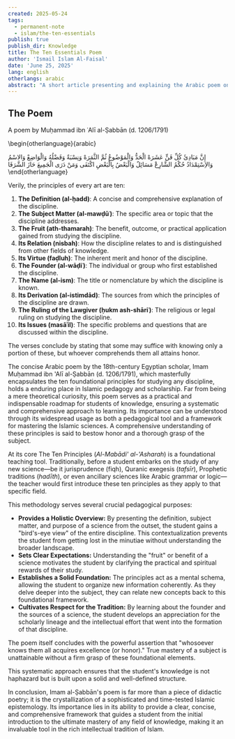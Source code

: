 ```yaml
---
created: 2025-05-24
tags:
  - permanent-note
  - islam/the-ten-essentials
publish: true
publish_dir: Knowledge
title: The Ten Essentials Poem
author: 'Ismail Islam Al-Faisal'
date: 'June 25, 2025'
lang: english
otherlangs: arabic
abstract: "A short article presenting and explaining the Arabic poem on the 'Ten Essentials' (Al-Mabādi' al-'Asharah) by Imam Muḥammad ibn 'Alī al-Ṣabbān, a foundational framework for studying any discipline in the Islamic tradition."
---
```


## The Poem

A poem by Muḥammad ibn ʿAlī al-Ṣabbān (d. 1206/1791)

\begin{otherlanguage}{arabic}

إِنَّ مَبَادِئَ كُلِّ فَنٍّ عَشَرَهْ
الْحَدُّ وَالْمَوْضُوعُ ثُمَّ الثَّمَرَهْ
وَنِسْبَةٌ وَفَضْلُهُ وَالْوَاضِعْ
وَالاسْمُ وَالاِسْتِمْدَادُ حُكْمُ الشَّارِعْ
مَسَائِلٌ وَالْبَعْضُ بِالْبَعْضِ اكْتَفَى
وَمَنْ دَرَى الْجَمِيعَ حَازَ الشَّرَفَا
\end{otherlanguage}

Verily, the principles of every art are ten:

1. **The Definition (al-ḥadd)**: A concise and comprehensive explanation of the discipline.
2. **The Subject Matter (al-mawḍūʿ)**: The specific area or topic that the discipline addresses.
3. **The Fruit (ath-thamarah)**: The benefit, outcome, or practical application gained from studying the discipline.
4. **Its Relation (nisbah)**: How the discipline relates to and is distinguished from other fields of knowledge.
5. **Its Virtue (faḍluh)**: The inherent merit and honor of the discipline.
6. **The Founder (al-wāḍiʿ)**: The individual or group who first established the discipline.
7. **The Name (al-ism)**: The title or nomenclature by which the discipline is known.
8. **Its Derivation (al-istimdād)**: The sources from which the principles of the discipline are drawn.
9. **The Ruling of the Lawgiver (ḥukm ash-shāriʿ)**: The religious or legal ruling on studying the discipline.
10. **Its Issues (masāʾil)**: The specific problems and questions that are discussed within the discipline.

The verses conclude by stating that some may suffice with knowing only a portion of these, but whoever comprehends them all attains honor.

The concise Arabic poem by the 18th-century Egyptian scholar, Imam Muḥammad ibn 'Alī al-Ṣabbān (d. 1206/1791), which masterfully encapsulates the ten foundational principles for studying any discipline, holds a enduring place in Islamic pedagogy and scholarship. Far from being a mere theoretical curiosity, this poem serves as a practical and indispensable roadmap for students of knowledge, ensuring a systematic and comprehensive approach to learning. Its importance can be understood through its widespread usage as both a pedagogical tool and a framework for mastering the Islamic sciences. A comprehensive understanding of these principles is said to bestow honor and a thorough grasp of the subject.

At its core The Ten Principles (_Al-Mabādi' al-'Asharah_) is a foundational teaching tool. Traditionally, before a student embarks on the study of any new science—be it jurisprudence (fiqh), Quranic exegesis (_tafsīr_), Prophetic traditions (_hadīth_), or even ancillary sciences like Arabic grammar or logic—the teacher would first introduce these ten principles as they apply to that specific field.

This methodology serves several crucial pedagogical purposes:

- **Provides a Holistic Overview:** By presenting the definition, subject matter, and purpose of a science from the outset, the student gains a "bird's-eye view" of the entire discipline. This contextualization prevents the student from getting lost in the minutiae without understanding the broader landscape.
- **Sets Clear Expectations:** Understanding the "fruit" or benefit of a science motivates the student by clarifying the practical and spiritual rewards of their study.
- **Establishes a Solid Foundation:** The principles act as a mental schema, allowing the student to organize new information coherently. As they delve deeper into the subject, they can relate new concepts back to this foundational framework.
- **Cultivates Respect for the Tradition:** By learning about the founder and the sources of a science, the student develops an appreciation for the scholarly lineage and the intellectual effort that went into the formation of that discipline.

The poem itself concludes with the powerful assertion that "whosoever knows them all acquires excellence (or honor)." True mastery of a subject is unattainable without a firm grasp of these foundational elements.

This systematic approach ensures that the student's knowledge is not haphazard but is built upon a solid and well-defined structure.

In conclusion, Imam al-Ṣabbān's poem is far more than a piece of didactic poetry; it is the crystallization of a sophisticated and time-tested Islamic epistemology. Its importance lies in its ability to provide a clear, concise, and comprehensive framework that guides a student from the initial introduction to the ultimate mastery of any field of knowledge, making it an invaluable tool in the rich intellectual tradition of Islam.
